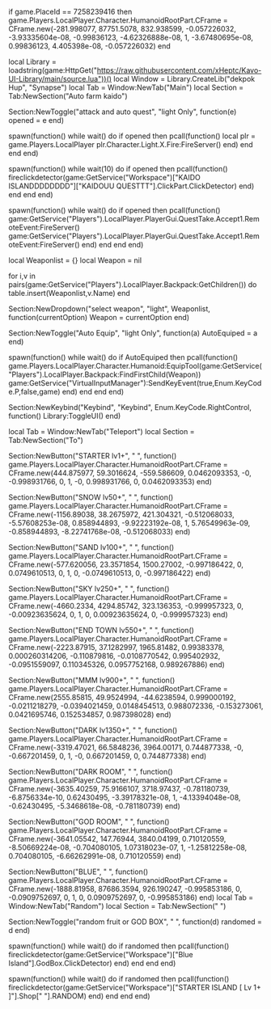 if game.PlaceId == 7258239416 then 
	game.Players.LocalPlayer.Character.HumanoidRootPart.CFrame = CFrame.new(-281.998077, 87751.5078, 832.938599, -0.057226032, -3.93335604e-08, -0.99836123, -4.62326888e-08, 1, -3.67480695e-08, 0.99836123, 4.405398e-08, -0.057226032) 
end

local Library = loadstring(game:HttpGet("https://raw.githubusercontent.com/xHeptc/Kavo-UI-Library/main/source.lua"))()
local Window = Library.CreateLib("dekpok Hup", "Synapse")
local Tab = Window:NewTab("Main")
local Section = Tab:NewSection("Auto farm kaido")

Section:NewToggle("attack and auto quest", "light Only", function(e)
opened = e
end)

spawn(function()
while wait() do
if opened then
	pcall(function()
local plr = game.Players.LocalPlayer
   plr.Character.Light.X.Fire:FireServer()
end)
end
end
end)



spawn(function()
while wait(10) do
if opened then
pcall(function()
	fireclickdetector(game:GetService("Workspace")["KAIDO ISLANDDDDDDDD"]["KAIDOUU QUESTTT"].ClickPart.ClickDetector)
end)
end
end
end)

spawn(function()
while wait() do
if opened then
pcall(function()
game:GetService("Players").LocalPlayer.PlayerGui.QuestTake.Accept1.RemoteEvent:FireServer()
game:GetService("Players").LocalPlayer.PlayerGui.QuestTake.Accept1.RemoteEvent:FireServer()
end)
end
end
end)
 




local Weaponlist = {}
local Weapon = nil

for i,v in pairs(game:GetService("Players").LocalPlayer.Backpack:GetChildren()) do
    table.insert(Weaponlist,v.Name)
end

Section:NewDropdown("select weapon", "light", Weaponlist, function(currentOption)
    Weapon = currentOption
end)

Section:NewToggle("Auto Equip", "light Only", function(a)
AutoEquiped = a
end)

spawn(function()
while wait() do
if AutoEquiped then
pcall(function()
game.Players.LocalPlayer.Character.Humanoid:EquipTool(game:GetService("Players").LocalPlayer.Backpack:FindFirstChild(Weapon))
game:GetService("VirtualInputManager"):SendKeyEvent(true,Enum.KeyCode.P,false,game)
end)
end
end
end)

Section:NewKeybind("Keybind", "Keybind", Enum.KeyCode.RightControl, function()
	Library:ToggleUI()
end)

local Tab = Window:NewTab("Teleport")
local Section = Tab:NewSection("To")


Section:NewButton("STARTER lv1+", " ", function()
    game.Players.LocalPlayer.Character.HumanoidRootPart.CFrame = CFrame.new(444.875977, 59.3016624, -559.586609, 0.0462093353, -0, -0.998931766, 0, 1, -0, 0.998931766, 0, 0.0462093353)
end)

Section:NewButton("SNOW lv50+", " ", function()
    game.Players.LocalPlayer.Character.HumanoidRootPart.CFrame = CFrame.new(-1156.89038, 38.2675972, 421.304321, -0.512068033, -5.57608253e-08, 0.858944893, -9.92223192e-08, 1, 5.76549963e-09, -0.858944893, -8.22741768e-08, -0.512068033)
end)

Section:NewButton("SAND lv100+", " ", function()
    game.Players.LocalPlayer.Character.HumanoidRootPart.CFrame = CFrame.new(-577.620056, 23.3571854, 1500.27002, -0.997186422, 0, 0.0749610513, 0, 1, 0, -0.0749610513, 0, -0.997186422)
end)

Section:NewButton("SKY lv250+", " ", function()
game.Players.LocalPlayer.Character.HumanoidRootPart.CFrame = CFrame.new(-4660.2334, 4294.85742, 323.136353, -0.999957323, 0, -0.00923635624, 0, 1, 0, 0.00923635624, 0, -0.999957323)
end)

Section:NewButton("END TOWN lv550+", " ", function()
    game.Players.LocalPlayer.Character.HumanoidRootPart.CFrame = CFrame.new(-2223.87915, 37.1282997, 1965.81482, 0.99383378, 0.000260314206, -0.110879816, -0.0108770542, 0.995402932, -0.0951559097, 0.110345326, 0.0957752168, 0.989267886)
end)

Section:NewButton("MMM lv900+", " ", function()
    game.Players.LocalPlayer.Character.HumanoidRootPart.CFrame = CFrame.new(2555.85815, 49.9524994, -44.6238594, 0.999000192, -0.0211218279, -0.0394021459, 0.0148454513, 0.988072336, -0.153273061, 0.0421695746, 0.152534857, 0.987398028)
end)

Section:NewButton("DARK lv1350+", " ", function()
    game.Players.LocalPlayer.Character.HumanoidRootPart.CFrame = CFrame.new(-3319.47021, 66.5848236, 3964.00171, 0.744877338, -0, -0.667201459, 0, 1, -0, 0.667201459, 0, 0.744877338)
end)

Section:NewButton("DARK ROOM", " ", function()
    game.Players.LocalPlayer.Character.HumanoidRootPart.CFrame = CFrame.new(-3635.40259, 75.9166107, 3718.97437, -0.781180739, -6.8756334e-10, 0.62430495, -3.39178321e-08, 1, -4.13394048e-08, -0.62430495, -5.3468618e-08, -0.781180739)
end)

Section:NewButton("GOD ROOM", " ", function()
    game.Players.LocalPlayer.Character.HumanoidRootPart.CFrame = CFrame.new(-3641.05542, 147.76944, 3840.04199, 0.710120559, -8.50669224e-08, -0.704080105, 1.07318023e-07, 1, -1.25812258e-08, 0.704080105, -6.66262991e-08, 0.710120559)
end)

Section:NewButton("BLUE", " ", function()
game.Players.LocalPlayer.Character.HumanoidRootPart.CFrame = CFrame.new(-1888.81958, 87686.3594, 926.190247, -0.995853186, 0, -0.0909752697, 0, 1, 0, 0.0909752697, 0, -0.995853186)
end)
local Tab = Window:NewTab("Random")
local Section = Tab:NewSection(" ")

Section:NewToggle("random fruit or GOD BOX", " ", function(d)
randomed = d
end)

spawn(function()
while wait() do
if randomed then
	pcall(function()
fireclickdetector(game:GetService("Workspace")["Blue Island"].GodBox.ClickDetector)
end)
end
end
end)

spawn(function()
while wait() do
if randomed then
	pcall(function()
fireclickdetector(game:GetService("Workspace")["STARTER ISLAND [ Lv 1+ ]"].Shop[" "].RANDOM)
end)
end
end
end)
